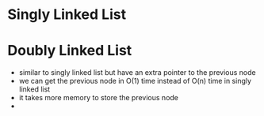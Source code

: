 # Singly Linked List

# Doubly Linked List

- similar to singly linked list but have an extra pointer to the previous node
- we can get the previous node in O(1) time instead of O(n) time in singly linked list
- it takes more memory to store the previous node
-
